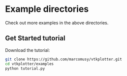 # Example directories
Check out more examples in the above directories.

## Get Started tutorial
Download the tutorial:
```bash
git clone https://github.com/marcomusy/vtkplotter.git
cd vtkplotter/examples
python tutorial.py
```
